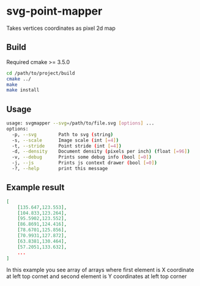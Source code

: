 # svg-point-mapper
Takes vertices coordinates as pixel 2d map

## Build
Required cmake >= 3.5.0
```bash
cd /path/to/project/build
cmake ../
make
make install
```

## Usage
```bash
usage: svgmapper --svg=/path/to/file.svg [options] ...
options:
  -p, --svg        Path to svg (string)
  -s, --scale      Image scale (int [=4])
  -t, --stride     Point stride (int [=4])
  -d, --density    Document density (pixels per inch) (float [=96])
  -v, --debug      Prints some debug info (bool [=0])
  -j, --js         Prints js context drawer (bool [=0])
  -?, --help       print this message

```

## Example result
```json
[
	[135.647,123.553],
	[104.833,123.264],
	[95.5902,123.552],
	[86.8691,124.416],
	[78.6701,125.856],
	[70.9931,127.872],
	[63.8381,130.464],
	[57.2051,133.632],
    ...
]
```

In this example you see array of arrays where first element is X coordinate at left top cornet and second element is Y coordinates at left top corner